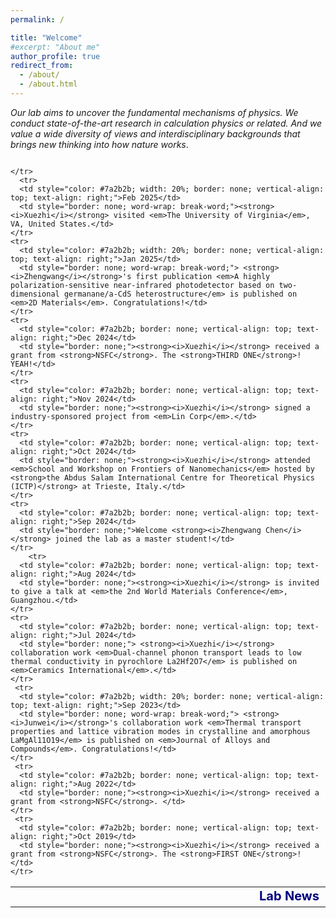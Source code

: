 ```yaml
---
permalink: /

title: "Welcome"
#excerpt: "About me"
author_profile: true
redirect_from: 
  - /about/
  - /about.html
---
```


*Our lab aims to uncover the fundamental mechanisms of physics. We conduct state-of-the-art research in calculation physics or related. And we value a wide diversity of views and interdisciplinary backgrounds that brings new thinking into how nature works*.


<div style="width: 100%; overflow-x: auto;">
  <table style="width: 100%; font-size: 17px; border-collapse: collapse; border: none;">
    <tr>
      <td style="color: #000080; font-size: 20px; width: 20%; border: none; vertical-align: top; text-align: right;"><strong>Lab News</strong></td>
      
    </tr>
      <tr>
      <td style="color: #7a2b2b; width: 20%; border: none; vertical-align: top; text-align: right;">Feb 2025</td>
      <td style="border: none; word-wrap: break-word;"><strong><i>Xuezhi</i></strong> visited <em>The University of Virginia</em>, VA, United States.</td>
    </tr>
    <tr>
      <td style="color: #7a2b2b; width: 20%; border: none; vertical-align: top; text-align: right;">Jan 2025</td>
      <td style="border: none; word-wrap: break-word;"> <strong><i>Zhengwang</i></strong>'s first publication <em>A highly polarization-sensitive near-infrared photodetector based on two-dimensional germanane/a-CdS heterostructure</em> is published on <em>2D Materials</em>. Congratulations!</td> 
    </tr>
    <tr>
      <td style="color: #7a2b2b; border: none; vertical-align: top; text-align: right;">Dec 2024</td>
      <td style="border: none;"><strong><i>Xuezhi</i></strong> received a grant from <strong>NSFC</strong>. The <strong>THIRD ONE</strong>! YEAH!</td>
    </tr>
    <tr>
      <td style="color: #7a2b2b; border: none; vertical-align: top; text-align: right;">Nov 2024</td>
      <td style="border: none;"><strong><i>Xuezhi</i></strong> signed a industry-sponsored project from <em>Lin Corp</em>.</td>
    </tr>
    <tr>
      <td style="color: #7a2b2b; border: none; vertical-align: top; text-align: right;">Oct 2024</td>
      <td style="border: none;"><strong><i>Xuezhi</i></strong> attended <em>School and Workshop on Frontiers of Nanomechanics</em> hosted by <strong>the Abdus Salam International Centre for Theoretical Physics (ICTP)</strong> at Trieste, Italy.</td>
    </tr>
    <tr>
      <td style="color: #7a2b2b; border: none; vertical-align: top; text-align: right;">Sep 2024</td>
      <td style="border: none;">Welcome <strong><i>Zhengwang Chen</i></strong> joined the lab as a master student!</td>
    </tr>
        <tr>
      <td style="color: #7a2b2b; border: none; vertical-align: top; text-align: right;">Aug 2024</td>
      <td style="border: none;"><strong><i>Xuezhi</i></strong> is invited to give a talk at <em>the 2nd World Materials Conference</em>, Guangzhou.</td>
    </tr>
    <tr>
      <td style="color: #7a2b2b; border: none; vertical-align: top; text-align: right;">Jul 2024</td>
      <td style="border: none;"> <strong><i>Xuezhi</i></strong> collaboration work <em>Dual-channel phonon transport leads to low thermal conductivity in pyrochlore La2Hf2O7</em> is published on <em>Ceramics International</em>.</td>
    </tr>
     <tr>
      <td style="color: #7a2b2b; width: 20%; border: none; vertical-align: top; text-align: right;">Sep 2023</td>
      <td style="border: none; word-wrap: break-word;"> <strong><i>Junwei</i></strong>'s collaboration work <em>Thermal transport properties and lattice vibration modes in crystalline and amorphous LaMgAl11O19</em> is published on <em>Journal of Alloys and Compounds</em>. Congratulations!</td> 
    </tr>
     <tr>
      <td style="color: #7a2b2b; border: none; vertical-align: top; text-align: right;">Aug 2022</td>
      <td style="border: none;"><strong><i>Xuezhi</i></strong> received a grant from <strong>NSFC</strong>. </td>
    </tr>
     <tr>
      <td style="color: #7a2b2b; border: none; vertical-align: top; text-align: right;">Oct 2019</td>
      <td style="border: none;"><strong><i>Xuezhi</i></strong> received a grant from <strong>NSFC</strong>. The <strong>FIRST ONE</strong>! </td>
    </tr>
  </table>
</div>
